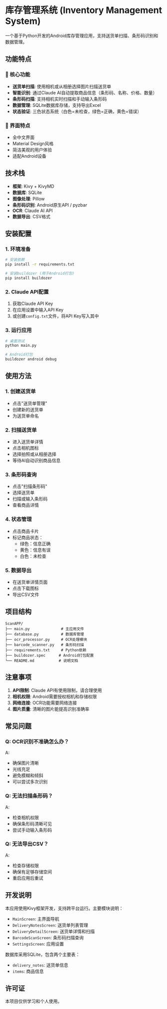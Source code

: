 # 库存管理系统 (Inventory Management System)

一个基于Python开发的Android库存管理应用，支持送货单扫描、条形码识别和数据管理。

## 功能特点

### 📱 核心功能
- **送货单扫描**: 使用相机或从相册选择图片扫描送货单
- **智能识别**: 通过Claude AI自动提取商品信息（条形码、名称、价格、数量）
- **条形码扫描**: 支持相机实时扫描和手动输入条形码
- **数据管理**: SQLite数据库存储，支持导出Excel
- **状态验证**: 三色状态系统（白色=未检查，绿色=正确，黄色=错误）

### 🎨 界面特点
- 全中文界面
- Material Design风格
- 简洁美观的用户体验
- 适配Android设备

## 技术栈

- **框架**: Kivy + KivyMD
- **数据库**: SQLite
- **图像处理**: Pillow
- **条形码识别**: Android原生API / pyzbar
- **OCR**: Claude AI API
- **数据导出**: CSV格式

## 安装配置

### 1. 环境准备
```bash
# 安装依赖
pip install -r requirements.txt

# 安装buildozer (用于Android打包)
pip install buildozer
```

### 2. Claude API配置
1. 获取Claude API Key
2. 在应用设置中输入API Key
3. 或创建`config.txt`文件，将API Key写入其中

### 3. 运行应用
```bash
# 桌面测试
python main.py

# Android打包
buildozer android debug
```

## 使用方法

### 1. 创建送货单
- 点击"送货单管理"
- 创建新的送货单
- 为送货单命名

### 2. 扫描送货单
- 进入送货单详情
- 点击相机图标
- 选择拍照或从相册选择
- 等待AI自动识别商品信息

### 3. 条形码查询
- 点击"扫描条形码"
- 选择送货单
- 扫描或输入条形码
- 查看商品详情

### 4. 状态管理
- 点击商品卡片
- 标记商品状态：
  - 绿色：信息正确
  - 黄色：信息有误
  - 白色：未检查

### 5. 数据导出
- 在送货单详情页面
- 点击下载图标
- 导出CSV文件

## 项目结构

```
ScanAPP/
├── main.py              # 主应用文件
├── database.py          # 数据库管理
├── ocr_processor.py     # OCR处理模块
├── barcode_scanner.py   # 条形码扫描
├── requirements.txt     # Python依赖
├── buildozer.spec      # Android打包配置
└── README.md           # 说明文档
```

## 注意事项

1. **API限制**: Claude API有使用限制，请合理使用
2. **相机权限**: Android需要授权相机和存储权限
3. **网络连接**: OCR功能需要网络连接
4. **图片质量**: 清晰的图片能提高识别准确率

## 常见问题

### Q: OCR识别不准确怎么办？
A: 
- 确保图片清晰
- 光线充足
- 避免模糊和倾斜
- 可以尝试多次识别

### Q: 无法扫描条形码？
A: 
- 检查相机权限
- 确保条形码清晰可见
- 尝试手动输入条形码

### Q: 无法导出CSV？
A: 
- 检查存储权限
- 确保有足够存储空间
- 重启应用后重试

## 开发说明

本应用使用Kivy框架开发，支持跨平台运行。主要模块说明：

- `MainScreen`: 主界面导航
- `DeliveryNotesScreen`: 送货单列表管理
- `DeliveryDetailScreen`: 送货单详情和扫描
- `BarcodeScanScreen`: 条形码扫描查询
- `SettingsScreen`: 应用设置

数据库采用SQLite，包含两个主要表：
- `delivery_notes`: 送货单信息
- `items`: 商品信息

## 许可证

本项目仅供学习和个人使用。
